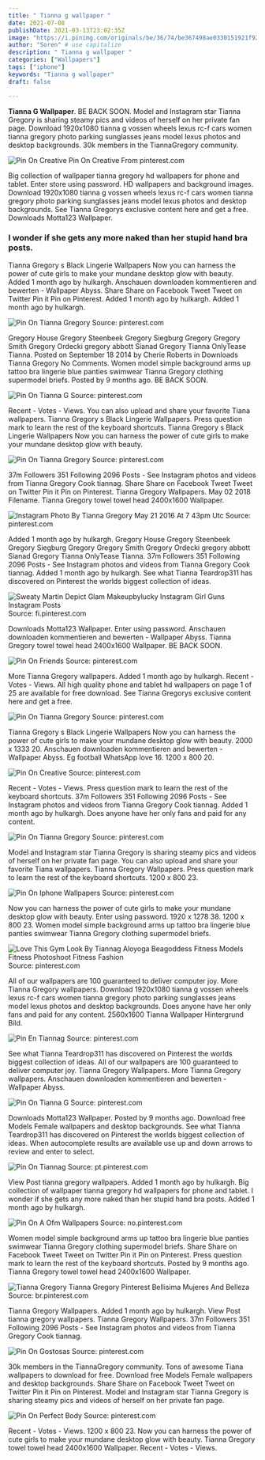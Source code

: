 ```yaml
---
title: " Tianna g wallpaper "
date: 2021-07-08
publishDate: 2021-03-13T23:02:35Z
image: "https://i.pinimg.com/originals/be/36/74/be367498ae0330151921f9237dd7d294.jpg"
author: "Soren" # use capitalize
description: " Tianna g wallpaper "
categories: ["Wallpapers"]
tags: ["iphone"]
keywords: "Tianna g wallpaper"
draft: false

---
```



**Tianna G Wallpaper**. BE BACK SOON. Model and Instagram star Tianna Gregory is sharing steamy pics and videos of herself on her private fan page. Download 1920x1080 tianna g vossen wheels lexus rc-f cars women tianna gregory photo parking sunglasses jeans model lexus photos and desktop backgrounds. 30k members in the TiannaGregory community.

![Pin On Creative](https://i.pinimg.com/originals/99/d3/d1/99d3d1e3914bd6f13a5b3561ae1423a5.jpg "Pin On Creative")
Pin On Creative From pinterest.com


Big collection of wallpaper tianna gregory hd wallpapers for phone and tablet. Enter store using password. HD wallpapers and background images. Download 1920x1080 tianna g vossen wheels lexus rc-f cars women tianna gregory photo parking sunglasses jeans model lexus photos and desktop backgrounds. See Tianna Gregorys exclusive content here and get a free. Downloads Motta123 Wallpaper.

### I wonder if she gets any more naked than her stupid hand bra posts.

Tianna Gregory s Black Lingerie Wallpapers Now you can harness the power of cute girls to make your mundane desktop glow with beauty. Added 1 month ago by hulkargh. Anschauen downloaden kommentieren and bewerten - Wallpaper Abyss. Share Share on Facebook Tweet Tweet on Twitter Pin it Pin on Pinterest. Added 1 month ago by hulkargh. Added 1 month ago by hulkargh.


![Pin On Tianna Gregory](https://i.pinimg.com/originals/56/b1/cc/56b1cc9fac6faab869c6718708c0e324.jpg "Pin On Tianna Gregory")
Source: pinterest.com

Gregory House Gregory Steenbeek Gregory Siegburg Gregory Gregory Smith Gregory Ordecki gregory abbott Sianad Gregory Tianna OnlyTease Tianna. Posted on September 18 2014 by Cherie Roberts in Downloads Tianna Gregory No Comments. Women model simple background arms up tattoo bra lingerie blue panties swimwear Tianna Gregory clothing supermodel briefs. Posted by 9 months ago. BE BACK SOON.

![Pin On Tianna G](https://i.pinimg.com/originals/09/08/03/090803e56f3d65f1816a1879f2a15728.png "Pin On Tianna G")
Source: pinterest.com

Recent - Votes - Views. You can also upload and share your favorite Tiana wallpapers. Tianna Gregory s Black Lingerie Wallpapers. Press question mark to learn the rest of the keyboard shortcuts. Tianna Gregory s Black Lingerie Wallpapers Now you can harness the power of cute girls to make your mundane desktop glow with beauty.

![Pin On Tianna Gregory](https://i.pinimg.com/originals/a1/74/25/a174255bb4e266115d60e7c9735f4b80.jpg "Pin On Tianna Gregory")
Source: pinterest.com

37m Followers 351 Following 2096 Posts - See Instagram photos and videos from Tianna Gregory Cook tiannag. Share Share on Facebook Tweet Tweet on Twitter Pin it Pin on Pinterest. Tianna Gregory Wallpapers. May 02 2018 Filename. Tianna Gregory towel towel head 2400x1600 Wallpaper.

![Instagram Photo By Tianna Gregory May 21 2016 At 7 43pm Utc](https://i.pinimg.com/originals/8e/97/20/8e97200310ed1bf7191599f5480b3045.jpg "Instagram Photo By Tianna Gregory May 21 2016 At 7 43pm Utc")
Source: pinterest.com

Added 1 month ago by hulkargh. Gregory House Gregory Steenbeek Gregory Siegburg Gregory Gregory Smith Gregory Ordecki gregory abbott Sianad Gregory Tianna OnlyTease Tianna. 37m Followers 351 Following 2096 Posts - See Instagram photos and videos from Tianna Gregory Cook tiannag. Added 1 month ago by hulkargh. See what Tianna Teardrop311 has discovered on Pinterest the worlds biggest collection of ideas.

![Sweaty Martin Depict Glam Makeupbylucky Instagram Girl Guns Instagram Posts](https://i.pinimg.com/originals/96/fe/fd/96fefd12f2d1dea81e393b6aef489647.jpg "Sweaty Martin Depict Glam Makeupbylucky Instagram Girl Guns Instagram Posts")
Source: fi.pinterest.com

Downloads Motta123 Wallpaper. Enter using password. Anschauen downloaden kommentieren and bewerten - Wallpaper Abyss. Tianna Gregory towel towel head 2400x1600 Wallpaper. BE BACK SOON.

![Pin On Friends](https://i.pinimg.com/originals/41/5a/23/415a23c75db8f1d8d5e785991c61d9a0.jpg "Pin On Friends")
Source: pinterest.com

More Tianna Gregory wallpapers. Added 1 month ago by hulkargh. Recent - Votes - Views. All high quality phone and tablet hd wallpapers on page 1 of 25 are available for free download. See Tianna Gregorys exclusive content here and get a free.

![Pin On Tianna Gregory](https://i.pinimg.com/originals/2e/89/fb/2e89fb33d4dd35fb31d2bd0ab6bc74f7.jpg "Pin On Tianna Gregory")
Source: pinterest.com

Tianna Gregory s Black Lingerie Wallpapers Now you can harness the power of cute girls to make your mundane desktop glow with beauty. 2000 x 1333 20. Anschauen downloaden kommentieren and bewerten - Wallpaper Abyss. Eg football WhatsApp love 16. 1200 x 800 20.

![Pin On Creative](https://i.pinimg.com/originals/99/d3/d1/99d3d1e3914bd6f13a5b3561ae1423a5.jpg "Pin On Creative")
Source: pinterest.com

Recent - Votes - Views. Press question mark to learn the rest of the keyboard shortcuts. 37m Followers 351 Following 2096 Posts - See Instagram photos and videos from Tianna Gregory Cook tiannag. Added 1 month ago by hulkargh. Does anyone have her only fans and paid for any content.

![Pin On Tianna Gregory](https://i.pinimg.com/originals/ec/23/51/ec235105d3110416c63bca20e204e3b8.jpg "Pin On Tianna Gregory")
Source: pinterest.com

Model and Instagram star Tianna Gregory is sharing steamy pics and videos of herself on her private fan page. You can also upload and share your favorite Tiana wallpapers. Tianna Gregory Wallpapers. Press question mark to learn the rest of the keyboard shortcuts. 1200 x 800 23.

![Pin On Iphone Wallpapers](https://i.pinimg.com/originals/29/9c/3d/299c3de2d2ca3d145b0e01012d4438f0.jpg "Pin On Iphone Wallpapers")
Source: pinterest.com

Now you can harness the power of cute girls to make your mundane desktop glow with beauty. Enter using password. 1920 x 1278 38. 1200 x 800 23. Women model simple background arms up tattoo bra lingerie blue panties swimwear Tianna Gregory clothing supermodel briefs.

![Love This Gym Look By Tiannag Aloyoga Beagoddess Fitness Models Fitness Photoshoot Fitness Fashion](https://i.pinimg.com/originals/2f/8b/4c/2f8b4ca78e22cc44afdb86f88b395138.jpg "Love This Gym Look By Tiannag Aloyoga Beagoddess Fitness Models Fitness Photoshoot Fitness Fashion")
Source: pinterest.com

All of our wallpapers are 100 guaranteed to deliver computer joy. More Tianna Gregory wallpapers. Download 1920x1080 tianna g vossen wheels lexus rc-f cars women tianna gregory photo parking sunglasses jeans model lexus photos and desktop backgrounds. Does anyone have her only fans and paid for any content. 2560x1600 Tianna Wallpaper Hintergrund Bild.

![Pin En Tiannag](https://i.pinimg.com/originals/7a/bc/e4/7abce4d9e23481cbcf105ae74d6badb1.png "Pin En Tiannag")
Source: pinterest.com

See what Tianna Teardrop311 has discovered on Pinterest the worlds biggest collection of ideas. All of our wallpapers are 100 guaranteed to deliver computer joy. Tianna Gregory Wallpapers. More Tianna Gregory wallpapers. Anschauen downloaden kommentieren and bewerten - Wallpaper Abyss.

![Pin On Tianna G](https://i.pinimg.com/originals/35/6c/cb/356ccbc2f84f5d4694d678cc3409a8cf.jpg "Pin On Tianna G")
Source: pinterest.com

Downloads Motta123 Wallpaper. Posted by 9 months ago. Download free Models Female wallpapers and desktop backgrounds. See what Tianna Teardrop311 has discovered on Pinterest the worlds biggest collection of ideas. When autocomplete results are available use up and down arrows to review and enter to select.

![Pin On Tiannag](https://i.pinimg.com/originals/10/15/e0/1015e0193dec121d684785d73470eada.jpg "Pin On Tiannag")
Source: pt.pinterest.com

View Post tianna gregory wallpapers. Added 1 month ago by hulkargh. Big collection of wallpaper tianna gregory hd wallpapers for phone and tablet. I wonder if she gets any more naked than her stupid hand bra posts. Added 1 month ago by hulkargh.

![Pin On A Ofm Wallpapers](https://i.pinimg.com/originals/a3/cb/87/a3cb8746fe092e820e8b9da138e05522.jpg "Pin On A Ofm Wallpapers")
Source: no.pinterest.com

Women model simple background arms up tattoo bra lingerie blue panties swimwear Tianna Gregory clothing supermodel briefs. Share Share on Facebook Tweet Tweet on Twitter Pin it Pin on Pinterest. Press question mark to learn the rest of the keyboard shortcuts. Posted by 9 months ago. Tianna Gregory towel towel head 2400x1600 Wallpaper.

![Tianna Gregory Tianna Gregory Pinterest Bellisima Mujeres And Belleza](https://i.pinimg.com/originals/ad/2d/b4/ad2db455806281f5708d72d2933ac6e9.jpg "Tianna Gregory Tianna Gregory Pinterest Bellisima Mujeres And Belleza")
Source: br.pinterest.com

Tianna Gregory Wallpapers. Added 1 month ago by hulkargh. View Post tianna gregory wallpapers. Tianna Gregory Wallpapers. 37m Followers 351 Following 2096 Posts - See Instagram photos and videos from Tianna Gregory Cook tiannag.

![Pin On Gostosas](https://i.pinimg.com/originals/2d/cd/9d/2dcd9da8d6b9d8d5d8bce806608d61d5.jpg "Pin On Gostosas")
Source: pinterest.com

30k members in the TiannaGregory community. Tons of awesome Tiana wallpapers to download for free. Download free Models Female wallpapers and desktop backgrounds. Share Share on Facebook Tweet Tweet on Twitter Pin it Pin on Pinterest. Model and Instagram star Tianna Gregory is sharing steamy pics and videos of herself on her private fan page.

![Pin On Perfect Body](https://i.pinimg.com/originals/be/36/74/be367498ae0330151921f9237dd7d294.jpg "Pin On Perfect Body")
Source: pinterest.com

Recent - Votes - Views. 1200 x 800 23. Now you can harness the power of cute girls to make your mundane desktop glow with beauty. Tianna Gregory towel towel head 2400x1600 Wallpaper. Recent - Votes - Views.

